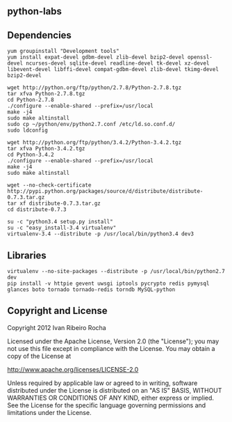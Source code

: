 python-labs
-----------

Dependencies
-----------

```shell
yum groupinstall "Development tools"
yum install expat-devel gdbm-devel zlib-devel bzip2-devel openssl-devel ncurses-devel sqlite-devel readline-devel tk-devel xz-devel libevent-devel libffi-devel compat-gdbm-devel zlib-devel tkimg-devel bzip2-devel
```

```shell
wget http://python.org/ftp/python/2.7.8/Python-2.7.8.tgz
tar xfva Python-2.7.8.tgz
cd Python-2.7.8
./configure --enable-shared --prefix=/usr/local
make -j4
sudo make altinstall
sudo cp ~/python/env/python2.7.conf /etc/ld.so.conf.d/
sudo ldconfig
```

```shell
wget http://python.org/ftp/python/3.4.2/Python-3.4.2.tgz
tar xfva Python-3.4.2.tgz
cd Python-3.4.2
./configure --enable-shared --prefix=/usr/local
make -j4
sudo make altinstall

wget --no-check-certificate http://pypi.python.org/packages/source/d/distribute/distribute-0.7.3.tar.gz
tar xf distribute-0.7.3.tar.gz
cd distribute-0.7.3

su -c "python3.4 setup.py install"
su -c "easy_install-3.4 virtualenv"
virtualenv-3.4 --distribute -p /usr/local/bin/python3.4 dev3
```

Libraries
-----------

```shell
virtualenv --no-site-packages --distribute -p /usr/local/bin/python2.7 dev
pip install -v httpie gevent uwsgi iptools pycrypto redis pymysql glances boto tornado tornado-redis torndb MySQL-python
```

Copyright and License
---------------------
Copyright 2012 Ivan Ribeiro Rocha

Licensed under the Apache License, Version 2.0 (the "License");
you may not use this file except in compliance with the License.
You may obtain a copy of the License at

   http://www.apache.org/licenses/LICENSE-2.0

Unless required by applicable law or agreed to in writing, software
distributed under the License is distributed on an "AS IS" BASIS,
WITHOUT WARRANTIES OR CONDITIONS OF ANY KIND, either express or implied.
See the License for the specific language governing permissions and
limitations under the License.

[Python]: http://python.org/

